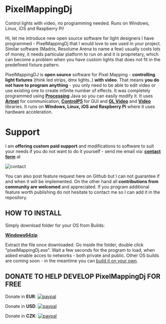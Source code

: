 # PixelMappingDj
Control lights with video, no programming needed. Runs on Windows, Linux, iOS and Raspberry Pi!

Hi,
let me introduce new open source software for light designers I have programmed - PixelMappingDj that I would love to see used in your project. Similar software (Madrix, Resolume Arena to name a few) usually costs lots of money, it needs particular platform to run on and it is proprietary, which can become a problem when you have custom lights that does not fit in the predefined fixture pattern.  

PixelMappingDJ is **open source** software for Pixel Mapping - **controlling light fixtures** (think led strips, dmx lights..) **with video**. That means **you do not have to program anything** - you only need to be able to edit video or use existing one to create infinite number of effects. It was completely programmed using [**Processing**](https://processing.org/ "Processing") Java so you can easily modify it. It uses [**Artnet**](https://github.com/cansik/artnet4j "Artnet") for communication, [**ControlP5**](http://www.sojamo.de/libraries/controlP5/ "ControlP5") for GUI and [**GL Video**](https://github.com/gohai/processing-glvideo "GLVideo") and [**Video**](http://processing.org/reference/libraries/video/index.html "Video") libraries. It runs on **Windows, Linux, iOS and Raspberry Pi** where it uses hardware acceleration.

# Support
I am **offering custom paid support** and modifications to software to suit your needs if you do not want to do it yourself - send me email via: [**contact form**](http://trackmeifyoucan.com/index_v3.html "email") at

![contact](http://trackmeifyoucan.com/cont_bigger.gif)

You can also post feature request here on Github but I can not guarantee if and when it will be implemented. On the other hand all **contributions from community are welcomed** and appreciated. If you program additional feature worth publishing do not hesitate to contact me so I can add it in the repository. 

## HOW TO INSTALL
Simply download folder for your OS from Builds:

[**Windows64zip**](https://github.com/trackme518/PixelMappingDj/raw/master/BUILDS/Windows64bit/application.windows64_v23.zip "WindowsBuild_v23")

Extract the file once downloaded. Go inside the folder, double click "pixelMappingDj.exe". Wait a few seconds for the program to load, when asked enable acces to networks - both private and public. Other OS builds are coming soon - in the meantime you can [build it on your own](https://github.com/processing/processing/wiki/Export-Info-and-Tips "buildApp").

## DONATE TO HELP DEVELOP PixelMappingDj FOR FREE

Donate in **EUR**: [![paypal](https://www.paypalobjects.com/en_US/i/btn/btn_donateCC_LG.gif)](https://www.paypal.com/cgi-bin/webscr?cmd=_s-xclick&hosted_button_id=AT9XKRYMPZUHL&source=url)

Donate in **USD**: [![paypal](https://www.paypalobjects.com/en_US/i/btn/btn_donateCC_LG.gif)](https://www.paypal.com/cgi-bin/webscr?cmd=_s-xclick&hosted_button_id=FBAYTNL2Z64QE&source=url)

Donate in **CZK**: [![paypal](https://www.paypalobjects.com/en_US/i/btn/btn_donateCC_LG.gif)](https://www.paypal.com/cgi-bin/webscr?cmd=_s-xclick&hosted_button_id=A4G7WAQR86QEQ&source=url)

